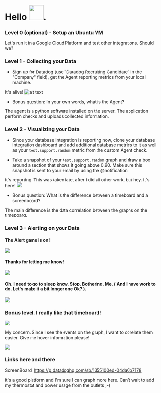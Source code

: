 # Hello <img src="https://p4.zdassets.com/hc/settings_assets/634376/200103325/e0dpcDm5xaOKOuvtZa30xg-Datadog_Logo.png" height="48">.

### Level 0 (optional) - Setup an Ubuntu VM

Let's run it in a Google Cloud Platform and test other integrations. Should we?

### Level 1 - Collecting your Data

* Sign up for Datadog (use "Datadog Recruiting Candidate" in the "Company" field), get the Agent reporting metrics from your local machine.

It's alive! 
![alt text](https://raw.githubusercontent.com/makak/hiring-engineers/solutions-engineer/images/really_up_datadog.PNG "Host is alive!") 


* Bonus question: In your own words, what is the Agent?

The agent is a python software installed on the server. 
The application perform checks and uploads collected information.

### Level 2 - Visualizing your Data

* Since your database integration is reporting now, clone your database integration dashboard and add additional database metrics to it as well as your `test.support.random` metric from the custom Agent check.

* Take a snapshot of your `test.support.random` graph and draw a box around a section that shows it going above 0.90. Make sure this snapshot is sent to your email by using the @notification

It's reporting. This was taken late, after I did all other work, but hey. It's here!
<img src="https://raw.githubusercontent.com/makak/hiring-engineers/solutions-engineer/images/say_hi.PNG">

* Bonus question: What is the difference between a timeboard and a screenboard?

The main difference is the data correlation between the graphs on the timeboard. 

### Level 3 - Alerting on your Data

#### The Alert game is on!
<img src="https://raw.githubusercontent.com/makak/hiring-engineers/blob/solutions-engineer/images/oh_my_god_its_alive.PNG"> 

#### Thanks for letting me know!
<img src="https://raw.githubusercontent.com/makak/hiring-engineers/solutions-engineer/images/snapshot.PNG"> 

#### Oh. I need to go to sleep know. Stop. Bothering. Me. ( And I have work to do. Let's make it a bit longer one Ok? ).  
<img src="https://raw.githubusercontent.com/makak/hiring-engineers/blob/solutions-engineer/images/hey_thanks_for_the_information.PNG"> 

### Bonus level. I really like that timeboard! 

<img src="https://raw.githubusercontent.com/makak/hiring-engineers/blob/solutions-engineer/images/where_is_the_zoom.PNG">

My concern. Since I see the events on the graph, I want to corelate them easier. Give me hover infomration please!

<img src="https://raw.githubusercontent.com/makak/hiring-engineers/solutions-engineer/images/event_but_where_is_the_detail.PNG"> 

### Links here and there

ScreenBoard: https://p.datadoghq.com/sb/1355100ed-04da0b7178

it's a good platform and I'm sure I can graph more here. Can't wait to add my thermostat and power usage from the outlets ;-) 
